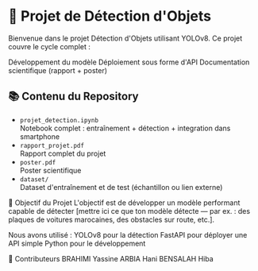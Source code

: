 # 📘 Projet de Détection d'Objets
Bienvenue dans le projet Détection d'Objets utilisant YOLOv8. Ce projet couvre le cycle complet :

Développement du modèle
Déploiement sous forme d'API
Documentation scientifique (rapport + poster) 

## 📚 Contenu du Repository

- `projet_detection.ipynb`  
  Notebook complet : entraînement + détection + integration dans smartphone
- `rapport_projet.pdf`  
  Rapport complet du projet
- `poster.pdf`  
  Poster scientifique
- `dataset/`  
  Dataset d'entraînement et de test (échantillon ou lien externe)


🚀 Objectif du Projet
L'objectif est de développer un modèle performant capable de détecter [mettre ici ce que ton modèle détecte — par ex. : des plaques de voitures marocaines, des obstacles sur route, etc.].

Nous avons utilisé :
YOLOv8 pour la détection
FastAPI pour déployer une API simple
Python pour le développement

🤝 Contributeurs
BRAHIMI Yassine
ARBIA Hani
BENSALAH Hiba


